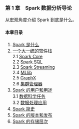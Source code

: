 ### 第 1 章　Spark 数据分析导论 ###
从宏观角度介绍 Spark 到底是什么。
#### 本章目录 ####
1.	[Spark 是什么]()    
2.	[一个大一统的软件栈]()    
2.1	[Spark Core]()    
2.2	[Spark SQL]()    
2.3	[Spark Streaming]()    
2.4	[MLlib]()    
2.5	[GraphX]()    
2.6	[集群管理器]()    
3.	[Spark 的用户和用途]()    
3.1	[数据科学任务]()    
3.2	[数据处理应用]()    
4.	[Spark 简史]()    
5.	[Spark 的版本和发布]()    
6.	[Spark 的存储层次]()    